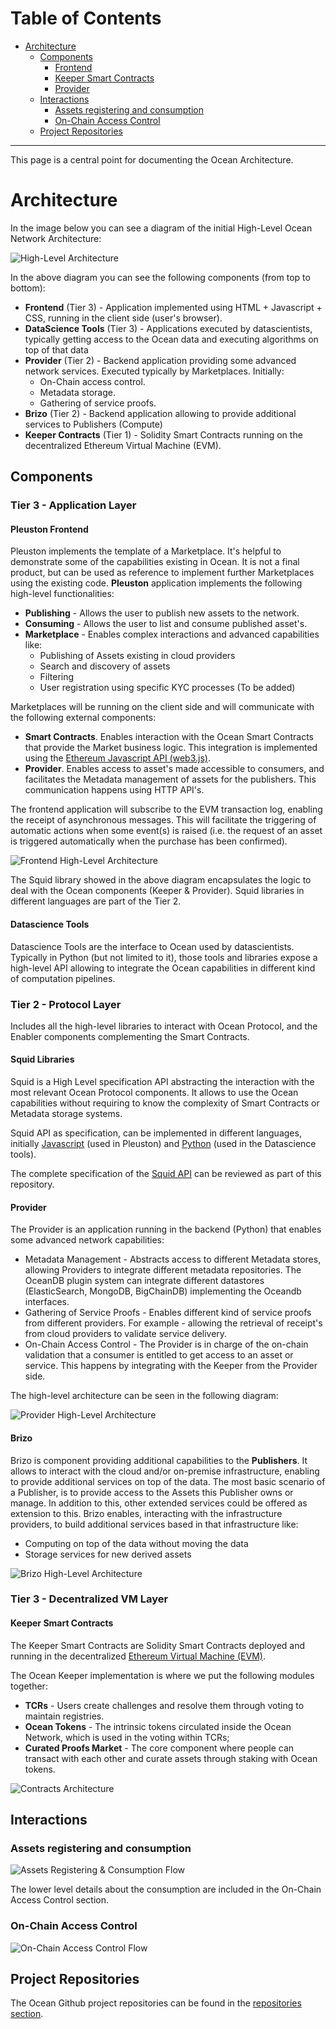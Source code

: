
Table of Contents
=================

   * [Architecture](#architecture)
      * [Components](#components)
         * [Frontend](#frontend)
         * [Keeper Smart Contracts](#keeper-smart-contracts)
         * [Provider](#provider)
      * [Interactions](#interactions)
         * [Assets registering and consumption](#assets-registering-and-consumption)
         * [On-Chain Access Control](#on-chain-access-control)
      * [Project Repositories](#project-repositories)


---


This page is a central point for documenting the Ocean Architecture.

# Architecture

In the image below you can see a diagram of the initial High-Level Ocean Network Architecture:

![High-Level Architecture](architecture/img/high-level-architecture.png)

In the above diagram you can see the following components (from top to bottom):


- **Frontend** (Tier 3) - Application implemented using HTML + Javascript + CSS, running in the client side (user's browser).
- **DataScience Tools** (Tier 3) - Applications executed by datascientists, typically getting access to the Ocean data and executing algorithms on top of that data
- **Provider** (Tier 2) - Backend application providing some advanced network services. Executed typically by Marketplaces. Initially:
  - On-Chain access control.
  - Metadata storage.
  - Gathering of service proofs.
- **Brizo** (Tier 2) - Backend application allowing to provide additional services to Publishers (Compute)
- **Keeper Contracts** (Tier 1) - Solidity Smart Contracts running on the decentralized Ethereum Virtual Machine (EVM).


## Components

### Tier 3 - Application Layer

#### Pleuston Frontend

Pleuston implements the template of a Marketplace. It's helpful to demonstrate some of the capabilities existing in Ocean.
It is not a final product, but can be used as reference to implement further Marketplaces using the existing code.
**Pleuston** application implements the following high-level functionalities:

- **Publishing** - Allows the user to publish new assets to the network.
- **Consuming** - Allows the user to list and consume published asset's.
- **Marketplace** - Enables complex interactions and advanced capabilities like:
  - Publishing of Assets existing in cloud providers
  - Search and discovery of assets
  - Filtering
  - User registration using specific KYC processes (To be added)

Marketplaces will be running on the client side and will communicate with the following external components:

 - **Smart Contracts**. Enables interaction with the Ocean Smart Contracts that provide the Market business logic. This integration is implemented using the [Ethereum Javascript API (web3.js)](https://github.com/ethereum/web3.js/).
 - **Provider**. Enables access to asset's made accessible to consumers, and facilitates the Metadata management of assets for the publishers. This communication happens using HTTP API's.

The frontend application will subscribe to the EVM transaction log, enabling the receipt of asynchronous messages. This will facilitate the triggering of automatic actions when some event(s) is raised (i.e. the request of an asset is triggered automatically when the purchase has been confirmed).

![Frontend High-Level Architecture](architecture/img/frontend-hl-arch.png)

The Squid library showed in the above diagram encapsulates the logic to deal with the Ocean components (Keeper & Provider). Squid libraries in different languages are part of the Tier 2.

#### Datascience Tools

Datascience Tools are the interface to Ocean used by datascientists. Typically in Python (but not limited to it),
those tools and libraries expose a high-level API allowing to integrate the Ocean capabilities in different kind of computation pipelines.


### Tier 2 - Protocol Layer

Includes all the high-level libraries to interact with Ocean Protocol, and the Enabler components complementing the Smart Contracts.

#### Squid Libraries

Squid is a High Level specification API abstracting the interaction with the most relevant Ocean Protocol components.
It allows to use the Ocean capabilities without requiring to know the complexity of Smart Contracts or Metadata storage systems.

Squid API as specification, can be implemented in different languages, initially [Javascript](https://github.com/oceanprotocol/squid-js) (used in Pleuston) and [Python](https://github.com/oceanprotocol/squid-py) (used in the Datascience tools).

The complete specification of the [Squid API](architecture/squid.md) can be reviewed as part of this repository.


#### Provider

The Provider is an application running in the backend (Python) that enables some advanced network capabilities:

- Metadata Management - Abstracts access to different Metadata stores, allowing Providers to integrate different metadata repositories. The OceanDB plugin system can integrate different datastores (ElasticSearch, MongoDB, BigChainDB) implementing the Oceandb interfaces.
- Gathering of Service Proofs - Enables different kind of service proofs from different providers. For example - allowing the retrieval of receipt's from cloud providers to validate service delivery.
- On-Chain Access Control - The Provider is in charge of the on-chain validation that a consumer is entitled to get access to an asset or service. This happens by integrating with the Keeper from the Provider side.

The high-level architecture can be seen in the following diagram:

![Provider High-Level Architecture](architecture/img/provider-hl-arch.png)

#### Brizo

Brizo is component providing additional capabilities to the **Publishers**. It allows to interact with the cloud and/or on-premise infrastructure, enabling to provide additional services on top of the data.
The most basic scenario of a Publisher, is to provide access to the Assets this Publisher owns or manage. In addition to this, other extended services could be offered as extension to this.
Brizo enables, interacting with the infrastructure providers, to build additional services based in that infrastructure like:

* Computing on top of the data without moving the data
* Storage services for new derived assets

![Brizo High-Level Architecture](architecture/img/brizo-hl-arch.png)


### Tier 3 - Decentralized VM Layer

#### Keeper Smart Contracts

The Keeper Smart Contracts are Solidity Smart Contracts deployed and running in the decentralized [Ethereum Virtual Machine (EVM)](https://github.com/ethereum/wiki/wiki/Ethereum-introduction#about-ethereum).

The Ocean Keeper implementation is where we put the following modules together:

- **TCRs** - Users create challenges and resolve them through voting to maintain registries.
- **Ocean Tokens** - The intrinsic tokens circulated inside the Ocean Network, which is used in the voting within TCRs;
- **Curated Proofs Market** - The core component where people can transact with each other and curate assets through staking with Ocean tokens.

![Contracts Architecture](architecture/img/contracts-structure.jpg)




## Interactions

### Assets registering and consumption

![Assets Registering & Consumption Flow](architecture/img/assets-registering.png)

The lower level details about the consumption are included in the On-Chain Access Control section.

### On-Chain Access Control

![On-Chain Access Control Flow](architecture/img/onchain-acl.png)

## Project Repositories

The Ocean Github project repositories can be found in the [repositories section](architecture/repos.md).


